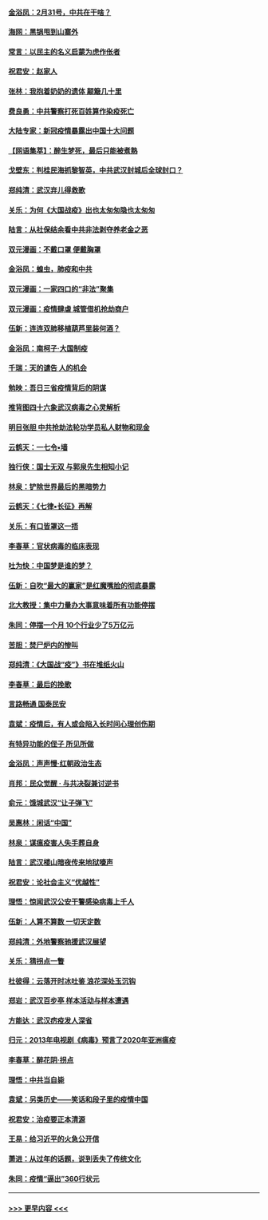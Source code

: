 #### [金浴凤：2月31号，中共在干啥？](../pages/nsc993/n11922706.md?t=03080903) 
#### [海网：黑锅甩到山寨外](../pages/nsc993/n11922688.md?t=03080903) 
#### [常言：以民主的名义启蒙为虎作伥者](../pages/nsc993/n11922217.md?t=03080903) 
#### [祝君安：赵家人](../pages/nsc993/n11922209.md?t=03080903) 
#### [张林：我抱着奶奶的遗体 颠簸几十里](../pages/nsc993/n11920945.md?t=03080903) 
#### [费良勇：中共警察打死百姓算作染疫死亡](../pages/nsc993/n11919264.md?t=03080903) 
#### [大陆专家：新冠疫情暴露出中国十大问题](../pages/nsc993/n11919187.md?t=03080903) 
#### [【网语集萃】：醉生梦死，最后只能被煮熟](../pages/nsc993/n11918994.md?t=03080903) 
#### [戈壁东：判桂民海抓黎智英，中共武汉封城后全球封口？](../pages/nsc993/n11917982.md?t=03080903) 
#### [郑纯清：武汉弃儿得救歌](../pages/nsc993/n11917881.md?t=03080903) 
#### [关乐：为何《大国战疫》出也太匆匆隐也太匆匆](../pages/nsc993/n11917792.md?t=03080903) 
#### [陆言：从社保结余看中共非法剥夺养老金之恶](../pages/nsc993/n11917084.md?t=03080903) 
#### [双元漫画：不戴口罩 便戴胸罩](../pages/nsc993/n11916447.md?t=03080903) 
#### [金浴凤：蝗虫，肺疫和中共](../pages/nsc993/n11916904.md?t=03080903) 
#### [双元漫画：一家四口的“非法”聚集](../pages/nsc993/n11916378.md?t=03080903) 
#### [双元漫画：疫情肆虐 城管借机抢劫商户](../pages/nsc993/n11916310.md?t=03080903) 
#### [伍新：连连双肺移植葫芦里装何酒？](../pages/nsc993/n11913667.md?t=03080903) 
#### [金浴凤：南柯子·大国制疫](../pages/nsc993/n11913657.md?t=03080903) 
#### [千瑞：天的谴告  人的机会](../pages/nsc993/n11913309.md?t=03080903) 
#### [勉映：吾日三省疫情背后的阴谋](../pages/nsc993/n11913079.md?t=03080903) 
#### [推背图四十六象武汉病毒之心灵解析](../pages/nsc993/n11911761.md?t=03080903) 
#### [明目张胆 中共抢劫法轮功学员私人财物和现金](../pages/nsc993/n11910262.md?t=03080903) 
#### [云鹤天：一七令▪墙](../pages/nsc993/n11910627.md?t=03080903) 
#### [独行侠：国士无双 与郭泉先生相知小记](../pages/nsc993/n11910613.md?t=03080903) 
#### [林泉：铲除世界最后的黑暗势力](../pages/nsc993/n11909320.md?t=03080903) 
#### [云鹤天：《七律▪长征》再解](../pages/nsc993/n11909327.md?t=03080903) 
#### [关乐：有口皆罩这一捂](../pages/nsc993/n11908393.md?t=03080903) 
#### [李春草：官状病毒的临床表现](../pages/nsc993/n11908339.md?t=03080903) 
#### [吐为快：中国梦是谁的梦？](../pages/nsc993/n11906564.md?t=03080903) 
#### [伍新：自吹“最大的赢家”是红魔嘴脸的彻底暴露](../pages/nsc993/n11906407.md?t=03080903) 
#### [北大教授：集中力量办大事意味着所有功能停摆](../pages/nsc993/n11904800.md?t=03080903) 
#### [朱同：停摆一个月 10个行业少了5万亿元](../pages/nsc993/n11904498.md?t=03080903) 
#### [苦胆：焚尸炉内的惨叫](../pages/nsc993/n11904479.md?t=03080903) 
#### [郑纯清：《大国战“疫”》书在堆纸火山](../pages/nsc993/n11904450.md?t=03080903) 
#### [李春草：最后的挽歌](../pages/nsc993/n11904441.md?t=03080903) 
#### [言路畅通 国泰民安](../pages/nsc993/n11904222.md?t=03080903) 
#### [袁斌：疫情后，有人或会陷入长时间心理创伤期](../pages/nsc993/n11901514.md?t=03080903) 
#### [有特异功能的侄子 所见所做](../pages/nsc993/n11901154.md?t=03080903) 
#### [金浴凤：声声慢‧红朝政治生态](../pages/nsc993/n11899553.md?t=03080903) 
#### [肖邦：民众觉醒 · 与共决裂兼讨逆书](../pages/nsc993/n11898435.md?t=03080903) 
#### [俞元：饿城武汉“让子弹飞”](../pages/nsc993/n11898344.md?t=03080903) 
#### [吴惠林：闲话“中国”](../pages/nsc993/n11898182.md?t=03080903) 
#### [林泉：谋瘟疫害人失手葬自身](../pages/nsc993/n11897892.md?t=03080903) 
#### [陆言：武汉楼山暗夜传来地狱嚎声](../pages/nsc993/n11897033.md?t=03080903) 
#### [祝君安：论社会主义“优越性”](../pages/nsc993/n11897005.md?t=03080903) 
#### [理悟：惊闻武汉公安干警感染病毒上千人](../pages/nsc993/n11896947.md?t=03080903) 
#### [伍新：人算不算数 一切天定数](../pages/nsc993/n11893372.md?t=03080903) 
#### [郑纯清：外地警察驰援武汉展望](../pages/nsc993/n11893115.md?t=03080903) 
#### [关乐：猜拐点一瞥](../pages/nsc993/n11893020.md?t=03080903) 
#### [杜彼得：云落开时冰吐鉴 浪花深处玉沉钩](../pages/nsc993/n11892107.md?t=03080903) 
#### [郑岩：武汉百步亭 样本活动与样本遭遇](../pages/nsc993/n11892310.md?t=03080903) 
#### [方能达：武汉疠疫发人深省](../pages/nsc993/n11891376.md?t=03080903) 
#### [归元：2013年电视剧《病毒》预言了2020年亚洲瘟疫](../pages/nsc993/n11891126.md?t=03080903) 
#### [李春草：醉花阴·拐点](../pages/nsc993/n11890567.md?t=03080903) 
#### [理悟：中共当自毙](../pages/nsc993/n11890559.md?t=03080903) 
#### [袁斌：另类历史——笑话和段子里的疫情中国](../pages/nsc993/n11889243.md?t=03080903) 
#### [祝君安：治疫要正本清源](../pages/nsc993/n11889085.md?t=03080903) 
#### [王易：给习近平的火急公开信](../pages/nsc993/n11888225.md?t=03080903) 
#### [萧进：从过年的话题，说到丢失了传统文化](../pages/nsc993/n11887732.md?t=03080903) 
#### [朱同：疫情“逼出”360行状元](../pages/nsc993/n11887678.md?t=03080903) 

----
#### [ >>> 更早内容 <<< ](../indexes/nsc993-earlier.md)
